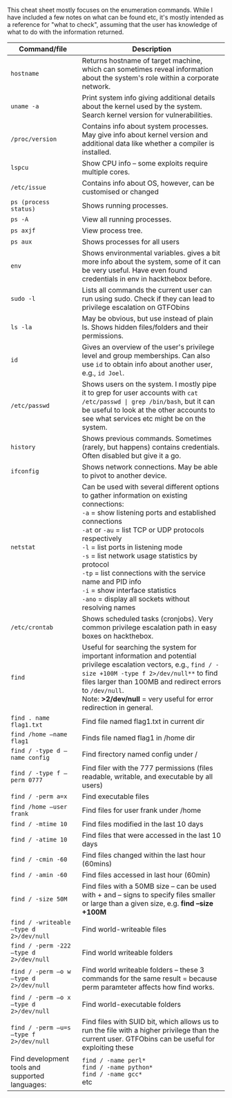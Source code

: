 This cheat sheet mostly focuses on the enumeration commands. While I have included a few notes on what can be found etc, it's mostly intended as a reference for "what to check", assuming that the user has knowledge of what to do with the information returned.

| Command/file | Description |
| ---- | ---- |
| `hostname` | Returns hostname of target machine, which can sometimes reveal information about the system's role within a corporate network. |
| `uname -a` | Print system info giving additional details about the kernel used by the system. Search kernel version for vulnerabilities. |
| `/proc/version` | Contains info about system processes. May give info about kernel version and additional data like whether a compiler is installed. |
| `lspcu` | Show CPU info – some exploits require multiple cores. |
| `/etc/issue` | Contains info about OS, however, can be customised or changed |
| `ps (process status)` | Shows running processes. |
| `ps -A` | View all running processes. |
| `ps axjf` | View process tree. |
| `ps aux` | Shows processes for all users |
| `env` | Shows environmental variables. gives a bit more info about the system, some of it can be very useful. Have even found credentials in env in hackthebox before. |
| `sudo -l` | Lists all commands the current user can run using sudo. Check if they can lead to privilege escalation on GTFObins |
| `ls -la` | May be obvious, but use instead of plain ls. Shows hidden files/folders and their permissions. |
| `id` | Gives an overview of the user's privilege level and group memberships. Can also use `id` to obtain info about another user, e.g., `id Joel`. |
| `/etc/passwd` | Shows users on the system. I mostly pipe it to grep for user accounts with `cat /etc/passwd \| grep /bin/bash`, but it can be useful to look at the other accounts to see what services etc might be on the system. |
| `history` | Shows previous commands. Sometimes (rarely, but happens) contains credentials. Often disabled but give it a go. |
| `ifconfig` | Shows network connections. May be able to pivot to another device. |
| `netstat` | Can be used with several different options to gather information on existing connections: <br>`-a` = show listening ports and established connections<br>`-at` or `-au` = list TCP or UDP protocols respectively<br>`-l` = list ports in listening mode<br>`-s` = list network usage statistics by protocol<br>`-tp` = list connections with the service name and PID info<br>`-i`  = show interface statistics<br>`-ano` = display all sockets without resolving names |
| `/etc/crontab` | Shows scheduled tasks (cronjobs). Very common privilege escalation path in easy boxes on hackthebox. |
| `find` | Useful for searching the system for important information and potential privilege escalation vectors, e.g., `find / -size +100M -type f 2>/dev/null**` to find files larger than 100MB and redirect errors to `/dev/null`.<br>Note: **>2/dev/null** = very useful for error redirection in general. <br> |
| `find . name flag1.txt` | Find file named flag1.txt in current dir |
| `find /home –name flag1` | Finds file named flag1 in /home dir |
| `find / -type d –name config` | Find firectory named config under / |
| `find / -type f –perm 0777` | Find filer with the 777 permissions (files readable, writable, and executable by all users) |
| `find / -perm a=x` | Find executable files |
| `find /home –user frank` | Find files for user frank under /home |
| `find / -mtime 10` | Find files modified in the last 10 days |
| `find / -atime 10` | Find files that were accessed in the last 10 days |
| `find / -cmin -60` | Find files changed within the last hour (60mins) |
| `find / -amin -60` | Find files accessed in last hour (60min) |
| `find / -size 50M` | Find files with a 50MB size – can be used with + and – signs to specify files smaller or large than a given size, e.g. **find –size +100M** |
| `find / -writeable –type d 2>/dev/null` | Find world-writeable files |
| `find / -perm -222 –type d 2>/dev/null` | Find world writeable folders |
| `find / -perm –o w –type d 2>/dev/null` | Find world writeable folders – these 3 commands for the same result = because perm paramteter affects how find works. |
| `find / -perm –o x –type d 2>/dev/null` | Find world-executable folders |
| `find / -perm –u=s –type f 2>/dev/null` | Find files with SUID bit, which allows us to run the file with a higher privilege than the current user. GTFObins can be useful for exploiting these |
| Find development tools and supported languages: | `find / -name perl*`<br>`find / -name python*`<br>`find / -name gcc*`<br>etc |
